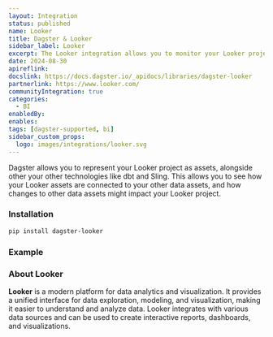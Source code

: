 ```yaml
---
layout: Integration
status: published
name: Looker
title: Dagster & Looker
sidebar_label: Looker
excerpt: The Looker integration allows you to monitor your Looker project as assets in Dagster, along with other data assets.
date: 2024-08-30
apireflink:
docslink: https://docs.dagster.io/_apidocs/libraries/dagster-looker
partnerlink: https://www.looker.com/
communityIntegration: true
categories:
  - BI
enabledBy:
enables:
tags: [dagster-supported, bi]
sidebar_custom_props: 
  logo: images/integrations/looker.svg
---
```


Dagster allows you to represent your Looker project as assets, alongside other your other technologies like dbt and Sling. This allows you to see how your Looker assets are connected to your other data assets, and how changes to other data assets might impact your Looker project.

### Installation

```bash
pip install dagster-looker
```

### Example

<CodeExample filePath="integrations/looker.py" language="python" />

### About Looker

**Looker** is a modern platform for data analytics and visualization. It provides a unified interface for data exploration, modeling, and visualization, making it easier to understand and analyze data. Looker integrates with various data sources and can be used to create interactive reports, dashboards, and visualizations.
